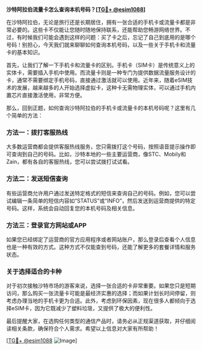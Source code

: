 **沙特阿拉伯流量卡怎么查询本机号码？[[TG💪+ @esim1088](https://t.me/s/esim1088)]**

在沙特阿拉伯，无论是旅行还是长期居住，拥有一张合适的手机卡或流量卡都是非常必要的。这些卡不仅能让您随时随地保持联系，还能帮助您畅游网络世界。不过，有时候我们可能会遇到这样的问题：买了卡之后，忘记了自己到底用的是哪个号码！别担心，今天我们就来聊聊如何查询本机号码，以及一些关于手机卡和流量卡的基本知识。

首先，让我们了解一下手机卡和流量卡的区别。手机卡（SIM卡）是传统意义上的实体卡，需要插入手机中使用。而流量卡则是一种专门为提供数据流量服务设计的卡，通常不需要绑定手机号码，直接通过激活就可以使用。近年来，随着eSIM技术的发展，越来越多的人开始选择虚拟卡，这种卡无需物理实体，可以通过手机内置芯片直接激活使用，非常方便。

那么，回到正题，如何查询沙特阿拉伯的手机卡或流量卡的本机号码呢？这里有几个简单的方法：

### 方法一：拨打客服热线
大多数运营商都会提供客服热线服务，您只需拨打这个号码，按照语音提示操作即可查询到自己的号码。比如，沙特本地的一些主要运营商，像STC、Mobily和Zain，都有各自的客服热线，您可以尝试拨打试试看。

### 方法二：发送短信查询
有些运营商允许用户通过发送特定格式的短信来查询自己的号码。例如，您可以尝试编辑一条简单的短信内容如“STATUS”或“INFO”，然后发送到运营商提供的特定号码。这样，系统会自动回复您的本机号码及相关信息。

### 方法三：登录官方网站或APP
如果您已经绑定了运营商的官方应用程序或者网站账户，那么登录后查看个人信息也是一种有效的方式。这种方式不仅能查到号码，还能了解更多的套餐详情和服务状态。

### 关于选择适合的卡种
对于初次接触沙特市场的游客来说，选择一张合适的卡非常重要。如果您只是短期访问，那么购买一张流量卡可能是最经济实惠的选择；而如果计划长时间停留，则考虑办理当地的手机卡更为合适。此外，考虑到环保因素，现在很多人都倾向于选择eSIM卡，因为它既减少了塑料垃圾，又提供了极大的便利性。

最后提醒大家，在选购任何类型的通信产品时，请务必从正规渠道获取，并仔细阅读相关条款，确保符合个人需求。希望以上信息对大家有所帮助！

[[TG💪+ @esim1088](https://t.me/s/esim1088) ![Image](https://i.postimg.cc/4NQfJmqS/Snipaste-2025-05-13-00-14-12.png)]
